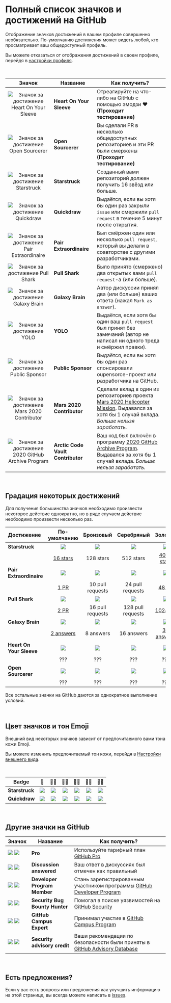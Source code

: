 # Полный список значков и достижений на GitHub

Отображение значков достижений в вашем профиле совершенно необязательно. По-умолчанию достижения может видеть любой, кто просматривает ваш общедоступный профиль.

Вы можете отказаться от отображения достижений в своем профиле, перейдя в [настройки профиля](https://github.com/settings).

<br>

|                                 Значок                                 | Название                          | Как получить?                                                                                                                                                                                                           |
|:----------------------------------------------------------------------:|-----------------------------------|-------------------------------------------------------------------------------------------------------------------------------------------------------------------------------------------------------------------------|
|   ![Значок за достижение Heart On Your Sleeve][heart-on-your-sleeve]   | **Heart On Your Sleeve**          | Отреагируйте на что-либо на GitHub с помощью эмодзи ❤️ **(Проходит тестирование)** |
|         ![Значок за достижение Open Sourcerer][open-sourcerer]         | **Open Sourcerer**                | Вы сделали PR в несколько общедоступных репозиториев и эти PR были смержены **(Проходит тестирование)** |
|             ![Значок за достижение Starstruck][starstruck]             | **Starstruck**                    | Созданный вами репозиторий должен получить <span class="fw-bold">16 звёзд</span> или больше.                                                                                                                            |
|              ![Значок за достижение Quickdraw][quickdraw]              | **Quickdraw**                     | Выдаётся, если вы хотя бы один раз закрыли `issue` или смержили `pull request` <span class="fw-bold">в течение 5 минут</span> после открытия.                                                                           |
|    ![Значок за достижение Pair Extraordinaire][pair-extraordinaire]    | **Pair Extraordinaire**           | Был смёржен один или несколько `pull request`, который вы делали в соавторстве с другими разработчиками.                                                                                                                |
|             ![Значок за достижение Pull Shark][pull-shark]             | **Pull Shark**                    | Было принято (смержено) два открытых вами `pull request`-а (или больше).                                                                                                                                                |
|           ![Значок за достижение Galaxy Brain][galaxy-brain]           | **Galaxy Brain**                  | Автор дискуссии принял два (или больше) ваших ответа (нажал `Mark as answer`).                                                                                                                                          |
|                   ![Значок за достижение YOLO][yolo]                   | **YOLO**                          | Выдаётся, если хотя бы один ваш `pull request` был принят без замечаний (автор не написал ни одного треда и смёржил правки).                                                                                            |
|         ![Значок за достижение Public Sponsor][public-sponsor]         | **Public Sponsor**                | Выдаётся, если вы хотя бы один раз спонсировали oupensorce-проект или разработчика на GitHub.                                                                                                                           |
|        ![Значок за достижение Mars 2020 Contributor][mars-2020]        | **Mars 2020 Contributor**         | Сделали вклад в один из репозиториев проекта <a href="https://github.com/readme/featured/nasa-ingenuity-helicopter">Mars 2020 Helicopter Mission</a>. Выдавался за хотя бы 1 случай вклада. *Больше нельзя заработать.* |
| ![Значок за достижение 2020 GitHub Archive Program][arctic-code-vault] | **Arctic Code Vault Contributor** | Ваш код был включён в программу <a href="https://archiveprogram.github.com">2020 GitHub Archive Program</a>. Выдавался за хотя бы 1 случай вклада. *Больше нельзя заработать.*                                          |

<!-- Значки не имеющие градаций по уровням -->
[starstruck]: https://github.githubassets.com/images/modules/profile/achievements/starstruck-default.png
[quickdraw]: https://github.githubassets.com/images/modules/profile/achievements/quickdraw-default.png
[pair-extraordinaire]: https://github.githubassets.com/images/modules/profile/achievements/pair-extraordinaire-default.png
[pull-shark]: https://github.githubassets.com/images/modules/profile/achievements/pull-shark-default.png
[galaxy-brain]: https://github.githubassets.com/images/modules/profile/achievements/galaxy-brain-default.png
[yolo]: https://github.githubassets.com/images/modules/profile/achievements/yolo-default.png
[public-sponsor]: https://github.githubassets.com/images/modules/profile/achievements/public-sponsor-default.png
[mars-2020]: https://github.githubassets.com/images/modules/profile/achievements/mars-2020-contributor-default.png
[arctic-code-vault]: https://github.githubassets.com/images/modules/profile/achievements/arctic-code-vault-contributor-default.png
[heart-on-your-sleeve]: https://github.githubassets.com/images/modules/profile/achievements/heart-on-your-sleeve-default.png
[open-sourcerer]: https://github.githubassets.com/images/modules/profile/achievements/open-sourcerer-default.png

<br>

## Градация некоторых достижений

Для получения большинства значков необходимо произвести некоторое действие однократно, но в ряде случаем действие
необходимо произвести несколько раз.

| Достижение               |       По-умолчанию        |    Бронзовый     |    Серебряный     |        Золотой        |
|:-------------------------|:-------------------------:|:----------------:|:-----------------:|:---------------------:|
| **Starstruck**           |      ![][starstruck]      |  ![][ss-bronze]  |  ![][ss-silver]   |     ![][ss-gold]      |
|                          |     [16 stars][ss-16]     |    128 stars     |     512 stars     | [4096 stars][ss-4096] |
| **Pair Extraordinaire**  | ![][pair-extraordinaire]  |  ![][pe-bronze]  |  ![][pe-silver]   |     ![][pe-gold]      |
|                          |       [1 PR][pe-1]        | 10 pull requests | 24 pull requests  |    [48 PR][pe-48]     |
| **Pull Shark**           |      ![][pull-shark]      |  ![][ps-bronze]  |  ![][ps-silver]   |     ![][ps-gold]      |
|                          |       [2 PR][ps-2]        | 16 pull requests | 128 pull requests |  [1024 PR][ps-1024]   |
| **Galaxy Brain**         |     ![][galaxy-brain]     |  ![][gb-bronze]  |  ![][gb-silver]   |     ![][gb-gold]      |
|                          |     [2 answers][gb-2]     |    8 answers     |    16 answers     |  [32 answers][gb-32]  |
| **Heart On Your Sleeve** | ![][heart-on-your-sleeve] | ![][hoys-bronze] | ![][hoys-silver]  |    ![][hoys-gold]     | 
|                          |            ???            |       ???        |        ???        |          ???          |
| **Open Sourcerer**       |    ![][open-sourcerer]    |  ![][os-bronze]  |  ![][os-silver]   |     ![][os-gold]      | 
|                          |            ???            |       ???        |        ???        |          ???          |

Все остальные значки на GitHub даются за однократное выполнение условий.

<!-- Градации значков Starstruck -->
[ss-bronze]: https://github.githubassets.com/images/modules/profile/achievements/starstruck-bronze.png
[ss-silver]: https://github.githubassets.com/images/modules/profile/achievements/starstruck-silver.png
[ss-gold]: https://github.githubassets.com/images/modules/profile/achievements/starstruck-gold.png

<!-- Ссылки на пользователей, получивших достижение Starstruck разных уровней -->
[ss-16]: https://github.com/gomzyakov?achievement=starstruck&tab=achievements
<!-- 128 stars - у кого есть? -->
<!-- 512 stars - у кого есть? -->
[ss-4096]: https://github.com/torvalds?achievement=starstruck&tab=achievements

<!-- Градации значков Pair Extraordinaire -->
[pe-bronze]: https://github.githubassets.com/images/modules/profile/achievements/pair-extraordinaire-bronze.png
[pe-silver]: https://github.githubassets.com/images/modules/profile/achievements/pair-extraordinaire-silver.png
[pe-gold]: https://github.githubassets.com/images/modules/profile/achievements/pair-extraordinaire-gold.png

<!-- Ссылки на пользователей, получивших достижение Pair Extraordinaire разных уровней -->
[pe-1]: https://github.com/gomzyakov?achievement=pair-extraordinaire&tab=achievements
<!-- 10 pull requests - у кого есть? --> 
<!-- 24 pull requests - у кого есть? -->
[pe-48]: https://github.com/Rongronggg9?achievement=pair-extraordinaire&tab=achievements

<!-- Градации значков Pull Shark -->
[ps-bronze]: https://github.githubassets.com/images/modules/profile/achievements/pull-shark-bronze.png
[ps-silver]: https://github.githubassets.com/images/modules/profile/achievements/pull-shark-silver.png
[ps-gold]: https://github.githubassets.com/images/modules/profile/achievements/pull-shark-gold.png

<!-- Ссылки на пользователей, получивших достижение Pull Shark разных уровней -->
[ps-2]: https://github.com/gomzyakov?tab=achievements&achievement=pull-shark
<!-- 16 pull requests - у кого есть? --> 
<!-- 128 pull requests - у кого есть? -->
[ps-1024]: https://github.com/ljharb?achievement=pull-shark&tab=achievements

<!-- Градации значков Galaxy Brain -->
[gb-bronze]: https://github.githubassets.com/images/modules/profile/achievements/galaxy-brain-bronze.png
[gb-silver]: https://github.githubassets.com/images/modules/profile/achievements/galaxy-brain-silver.png
[gb-gold]: https://github.githubassets.com/images/modules/profile/achievements/galaxy-brain-gold.png

<!-- Ссылки на пользователей, получивших достижение Galaxy Brain разных уровней -->
[gb-2]: https://github.com/gomzyakov?tab=achievements&achievement=galaxy-brain
<!-- 8 answers - у кого есть? --> 
<!-- 16 answers - у кого есть? -->
[gb-32]: https://github.com/ljharb?achievement=galaxy-brain&tab=achievements

<!-- Градации значков Heart On Your Sleeve -->
[hoys-bronze]: https://github.githubassets.com/images/modules/profile/achievements/heart-on-your-sleeve-bronze.png
[hoys-silver]: https://github.githubassets.com/images/modules/profile/achievements/heart-on-your-sleeve-silver.png
[hoys-gold]: https://github.githubassets.com/images/modules/profile/achievements/heart-on-your-sleeve-gold.png

<!-- Градации значков Open Sourcerer -->
[os-bronze]: https://github.githubassets.com/images/modules/profile/achievements/open-sourcerer-bronze.png
[os-silver]: https://github.githubassets.com/images/modules/profile/achievements/open-sourcerer-silver.png
[os-gold]: https://github.githubassets.com/images/modules/profile/achievements/open-sourcerer-gold.png

<br>

## Цвет значков и тон Emoji

Внешний вид некоторых значков зависит от предпочитаемого вами тона кожи Emoji.

Вы можете изменить предпочитаемый тон кожи, перейдя в [Настройки внешнего вида](https://github.com/settings/appearance).

<br>

| **Badge**      |       👋       |     👋🏻     |        👋🏼         |     👋🏽      |        👋🏾        |    👋🏿     |
|----------------|:--------------:|:------------:|:-------------------:|:-------------:|:------------------:|:-----------:|
| **Starstruck** | ![][s-default] | ![][s-light] | ![][s-light-medium] | ![][s-medium] | ![][s-medium-dark] | ![][s-dark] |
| **Quickdraw**  | ![][q-default] | ![][q-light] | ![][q-light-medium] | ![][q-medium] | ![][q-medium-dark] | ![][q-dark] |

<!-- Ссылки на зветовые вариации значков Starstruck -->
[s-default]: https://github.githubassets.com/images/modules/profile/achievements/starstruck-default.png
[s-light]: https://github.githubassets.com/images/modules/profile/achievements/starstruck-default--light.png
[s-light-medium]: https://github.githubassets.com/images/modules/profile/achievements/starstruck-default--light-medium.png
[s-medium]: https://github.githubassets.com/images/modules/profile/achievements/starstruck-default--medium.png
[s-medium-dark]: https://github.githubassets.com/images/modules/profile/achievements/starstruck-default--medium-dark.png
[s-dark]: https://github.githubassets.com/images/modules/profile/achievements/starstruck-default--dark.png

<!-- Ссылки на зветовые вариации значков Quickdraw -->
[q-default]: https://github.githubassets.com/images/modules/profile/achievements/quickdraw-default.png
[q-light]: https://github.githubassets.com/images/modules/profile/achievements/quickdraw-default--light.png
[q-light-medium]: https://github.githubassets.com/images/modules/profile/achievements/quickdraw-default--light-medium.png
[q-medium]: https://github.githubassets.com/images/modules/profile/achievements/quickdraw-default--medium.png
[q-medium-dark]: https://github.githubassets.com/images/modules/profile/achievements/quickdraw-default--medium-dark.png
[q-dark]: https://github.githubassets.com/images/modules/profile/achievements/quickdraw-default--dark.png

<br>

## Другие значки на GitHub

| Значок                         | Название                       | Как получить?                                                                                                                                     |
|--------------------------------|--------------------------------|---------------------------------------------------------------------------------------------------------------------------------------------------|
| ![][gp-dark] ![][gp-light]     | **Pro**                        | Используйте тарифный план [GitHub Pro](https://docs.github.com/en/get-started/learning-about-github/githubs-products#github-pro)                  |
| ![][da-dark] ![][da-light]     | **Discussion answered**        | Ваш ответ в дискуссиях был отмечен как правильный                                                                                                 |
| ![][dpm-dark] ![][dpm-light]   | **Developer Program Member**   | Стань зарегистрированным участником программы [GitHub Developer Program](https://docs.github.com/en/developers/overview/github-developer-program) |
| ![][sbbh-dark] ![][sbbh-light] | **Security Bug Bounty Hunter** | Помогал в поиске уязвимостей на [GitHub Security](https://bounty.github.com/)                                                                     |
| ![][gce-dark] ![][gce-light]   | **GitHub Campus Expert**       | Принимал участие в [GitHub Campus Program](https://education.github.com/experts)                                                                  |
| ![][SAC-dark] ![][SAC-light]   | **Security advisory credit**   | Ваши рекомендации по безопасности были приняты в [GitHub Advisory Database](https://github.com/advisories)                                        |

<!-- Другие значки на GitHub -->
[gp-dark]: https://user-images.githubusercontent.com/65187002/173065531-57dbf8b1-7eb7-4d46-81bf-f2d18c7c9112.svg#gh-dark-mode-only
[gp-light]: https://user-images.githubusercontent.com/65187002/173065669-d1fdb5a7-8895-43cc-8dea-72a511a37e86.svg#gh-light-mode-only
[da-dark]: https://user-images.githubusercontent.com/65187002/173078083-15a75f15-b040-4a92-8d70-561a206d9fd9.svg#gh-dark-mode-only
[da-light]: https://user-images.githubusercontent.com/65187002/173078083-15a75f15-b040-4a92-8d70-561a206d9fd9.svg#gh-light-mode-only
[dpm-dark]: https://user-images.githubusercontent.com/65187002/173079579-3c393d22-7a13-4e7d-87b8-341fb613d52b.svg#gh-dark-mode-only
[dpm-light]: https://user-images.githubusercontent.com/65187002/173079614-33f43a97-1cc2-4228-85e3-ef43836e17c2.svg#gh-light-mode-only
[sbbh-dark]: https://user-images.githubusercontent.com/65187002/173081624-93e3cf1f-50b7-45a4-82b7-1954f66368b9.svg#gh-dark-mode-only
[sbbh-light]: https://user-images.githubusercontent.com/65187002/173081624-93e3cf1f-50b7-45a4-82b7-1954f66368b9.svg#gh-light-mode-only
[gce-dark]: https://user-images.githubusercontent.com/65187002/173082819-b3625c23-bfd6-4492-b828-56ed91c45f52.svg#gh-dark-mode-only
[gce-light]: https://user-images.githubusercontent.com/65187002/173082836-08be81fe-13b7-4acf-9096-e5241d76f237.svg#gh-light-mode-only
[SAC-dark]: https://user-images.githubusercontent.com/65187002/173084051-79a0a626-1c1a-4d60-afdf-50ad001d7b21.svg#gh-dark-mode-only
[SAC-light]: https://user-images.githubusercontent.com/65187002/173084071-5f321da2-b2a9-490b-a524-1b21fa384d7e.svg#gh-light-mode-only

<br>

## Есть предложения?

Если у вас есть вопросы или предложения как улучшить информацию на этой странице, вы всегда можете написать
в [issues](https://github.com/github-profile-achievements/marse11e/GitHub-Awards).
